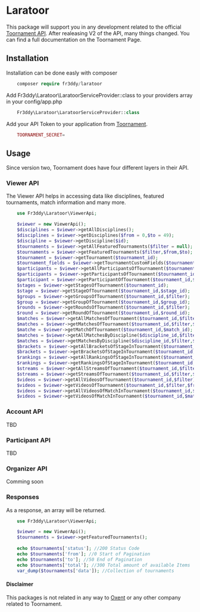 # Laratoor

This package will support you in any development related to the official [Toornament API](https://developer.toornament.com). After realeasing V2 of the API, many things changed. You can find a full documentation on the Toornament Page.

## Installation
Installation can be done easly with composer

```php
    composer require fr3ddy/laratoor
```

Add Fr3ddy\Laratoor\LaratoorServiceProvider::class to your providers array in your config/app.php

```php
    Fr3ddy\Laratoor\LaratoorServiceProvider::class
```

Add your API Token to your application from [Toornament](https://developer.toornament.com/applications/).

```php
    TOORNAMENT_SECRET=
```

## Usage
Since version two, Toornament does have four different layers in their API.

### Viewer API
The Viewer API helps in accessing data like disciplines, featured tournaments, match information and many more.

```php
    use Fr3ddy\Laratoor\ViewerApi;

    $viewer = new ViewerApi();
    $disciplines = $viewer->getAllDisciplines();
    $disciplines = $viewer->getDisciplines($from = 0,$to = 49);
    $discipline = $viewer->getDiscipline($id);
    $tournaments = $viewer->getAllFeaturedTournaments($filter = null);
    $tournaments = $viewer->getFeaturedTournaments($filter,$from,$to);
    $tournament = $viewer->getTournament($tournament_id);
    $tournament_fields = $viewer->getTournamentCustomFields($tournament_id,$filter);
    $participants = $viewer->getAllParticipantsOfTournament($tournament_id,$filter);
    $participants = $viewer->getParticipantsOfTournament($tournament_id,$filter,$from,$to);
    $participant = $viewer->getParticipantOfTournament($tournament_id,$participant_id);
    $stages = $viewer->getStagesOfTournament($tournament_id);
    $stage = $viewer->getStageOfTournament($tournament_id,$stage_id);
    $groups = $viewer->getGroupsOfTournament($tournament_id,$filter);
    $group = $viewer->getGroupOfTournament($tournament_id,$group_id);
    $rounds = $viewer->getRoundsOfTournament($tournament_id,$filter);
    $round = $viewer->getRoundOfTournament($tournament_id,$round_id);
    $matches = $viewer->getAllMatchesOfTournament($tournament_id,$filter);
    $matches = $viewer->getMatchesOfTournament($tournament_id,$filter,$from,$to);
    $matche = $viewer->getMatchOfTournament($tournament_id,$match_id);
    $matches = $viewer->getAllMatchesByDiscipline($discipline_id,$filter);
    $matches = $viewer->getMatchesByDiscipline($discipline_id,$filter,$from,$to);
    $brackets = $viewer->getAllBracketsOfStageInTournament($tournament_id,$stage_id,$filter);
    $brackets = $viewer->getBracketsOfStageInTournament($tournament_id,$stage_id,$filter,$from,$to);
    $rankings = $viewer->getAllRankingsOfStageInTournament($tournament_id,$stage_id,$filter);
    $rankings = $viewer->getRankingsOfStageInTournament($tournament_id,$stage_id,$filter,$from,$to);
    $streams = $viewer->getAllStreamsOfTournament($tournament_id,$filter);
    $streams = $viewer->getStreamsOfTournament($tournament_id,$filter,$from,$to);
    $videos = $viewer->getAllVideosOfTournament($tournament_id,$filter);
    $videos = $viewer->getVideosOfTournament($tournament_id,$filter,$from,$to);
    $videos = $viewer->getAllVideosOfMatchInTournament($tournament_id,$match_id,$filter);
    $videos = $viewer->getVideosOfMatchInTournament($tournament_id,$match_id,$filter,$from,$to);

```

### Account API
TBD

### Participant API
TBD

### Organizer API
Comming soon

### Responses
As a response, an array will be returned.

```php
    use Fr3ddy\Laratoor\ViewerApi;

    $viewer = new ViewerApi();
    $tournaments = $viewer->getFeaturedTournaments();
    
    echo $tournaments['status']; //200 Status Code
    echo $tournaments['from']; //0 Start of Pagination
    echo $tournaments['to']; //50 End of Pagination
    echo $tournaments['total']; //300 Total amount of available Items
    var_dump($tournaments['data']); //Collection of tournaments
```

#### Disclaimer
This packages is not related in any way to [Oxent](https://oxent.net) or any other company related to Toornament.
